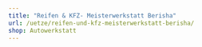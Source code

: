 ```yaml
---
title: "Reifen & KFZ- Meisterwerkstatt Berisha"
url: /uetze/reifen-und-kfz-meisterwerkstatt-berisha/
shop: Autowerkstatt
---
```

